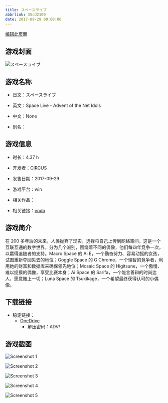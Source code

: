 ```yaml
---
title: スペースライブ
abbrlink: 35cd2100
date: 2017-09-29 00:00:00
---
```

[编辑此页面](https://github.com/ACG-3/ADV3-source/blob/main/source/_posts/games/%E3%82%B9%E3%83%9A%E3%83%BC%E3%82%B9%E3%83%A9%E3%82%A4%E3%83%96.md)

## 游戏封面

![スペースライブ](https://pan.timero.xyz/onedrive/img_lib_001/%E3%82%B9%E3%83%9A%E3%83%BC%E3%82%B9%E3%83%A9%E3%82%A4%E3%83%96_cover.avif)


## 游戏名称

- 日文：スペースライブ
- 英文：Space Live - Advent of the Net Idols
- 中文：None

- 别名：


## 游戏信息

- 时长：4.37 h
- 开发者：CIRCUS
- 发售日期：2017-09-29
- 游戏平台：win
- 相关作品：

- 相关链接：[vndb](https://vndb.org/v21434)


## 游戏简介

在 200 多年后的未来，人类抛弃了现实，选择将自己上传到网络空间，这是一个互联互通的数字世界，分为几个派别，围绕着不同的偶像，他们每四年竞争一次，以赢得追随者的支持。Macro Space 的 Ai E，一个勤奋努力、容易动摇的女孩，试图重新夺回失去的地位；Goggle Space 的 G Chrome，一个理智的竞争者，利用她的财富和数据库来确保领先地位；Mosaic Space 的 Higitsune，一个傲慢、难以捉摸的偶像，享受比赛本身；Ai Space 的 Sarifa，一个能言善辩的时尚达人，愿意赌上一切；Luna Space 的 Tsukikage，一个希望最终获得认可的小偶像。




## 下载链接

- 稳定链接：
    - [OneDrive](https://pan.timero.xyz/onedrive/adv_lib_001/%E3%82%B9%E3%83%9A%E3%83%BC%E3%82%B9%E3%83%A9%E3%82%A4%E3%83%96)
        - 解压密码：ADV!



## 游戏截图


![Screenshot 1](https://pan.timero.xyz/onedrive/img_lib_001/%E3%82%B9%E3%83%9A%E3%83%BC%E3%82%B9%E3%83%A9%E3%82%A4%E3%83%96_Screenshot_1.avif)

![Screenshot 2](https://pan.timero.xyz/onedrive/img_lib_001/%E3%82%B9%E3%83%9A%E3%83%BC%E3%82%B9%E3%83%A9%E3%82%A4%E3%83%96_Screenshot_2.avif)

![Screenshot 3](https://pan.timero.xyz/onedrive/img_lib_001/%E3%82%B9%E3%83%9A%E3%83%BC%E3%82%B9%E3%83%A9%E3%82%A4%E3%83%96_Screenshot_3.avif)

![Screenshot 4](https://pan.timero.xyz/onedrive/img_lib_001/%E3%82%B9%E3%83%9A%E3%83%BC%E3%82%B9%E3%83%A9%E3%82%A4%E3%83%96_Screenshot_4.avif)

![Screenshot 5](https://pan.timero.xyz/onedrive/img_lib_001/%E3%82%B9%E3%83%9A%E3%83%BC%E3%82%B9%E3%83%A9%E3%82%A4%E3%83%96_Screenshot_5.avif)

